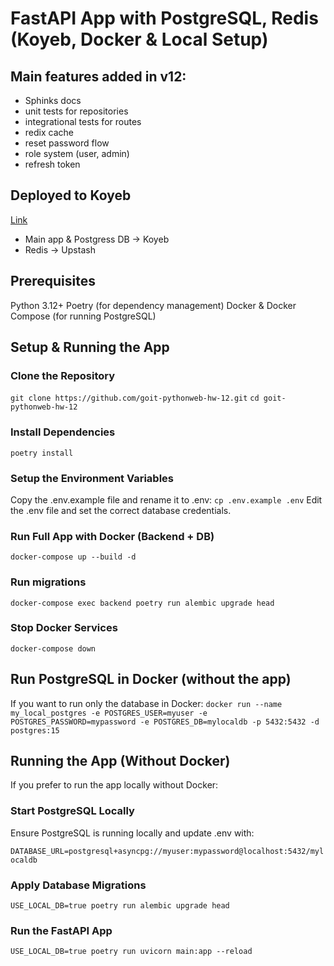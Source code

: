 # FastAPI App with PostgreSQL, Redis (Koyeb, Docker & Local Setup)

## Main features added in v12:  
- Sphinks docs  
- unit tests for repositories  
- integrational tests for routes  
- redix cache  
- reset password flow  
- role system (user, admin)  
- refresh token  

## Deployed to Koyeb
[Link](https://cognitive-ginnifer-k-university-d3b4cf00.koyeb.app/docs)  
- Main app & Postgress DB -> Koyeb  
- Redis -> Upstash

## Prerequisites
Python 3.12+
Poetry (for dependency management)
Docker & Docker Compose (for running PostgreSQL)

## Setup & Running the App

### Clone the Repository
```git clone https://github.com/goit-pythonweb-hw-12.git```
```cd goit-pythonweb-hw-12```

### Install Dependencies
```poetry install```

### Setup the Environment Variables
Copy the .env.example file and rename it to .env:
```cp .env.example .env```
Edit the .env file and set the correct database credentials.

### Run Full App with Docker (Backend + DB)
```docker-compose up --build -d```

### Run migrations
```docker-compose exec backend poetry run alembic upgrade head```

### Stop Docker Services
```docker-compose down```

## Run PostgreSQL in Docker (without the app)
If you want to run only the database in Docker:
```docker run --name my_local_postgres -e POSTGRES_USER=myuser -e POSTGRES_PASSWORD=mypassword -e POSTGRES_DB=mylocaldb -p 5432:5432 -d postgres:15```

## Running the App (Without Docker)
If you prefer to run the app locally without Docker:
### Start PostgreSQL Locally
Ensure PostgreSQL is running locally and update .env with:

```DATABASE_URL=postgresql+asyncpg://myuser:mypassword@localhost:5432/mylocaldb```

### Apply Database Migrations

```USE_LOCAL_DB=true poetry run alembic upgrade head```

### Run the FastAPI App
```USE_LOCAL_DB=true poetry run uvicorn main:app --reload```
